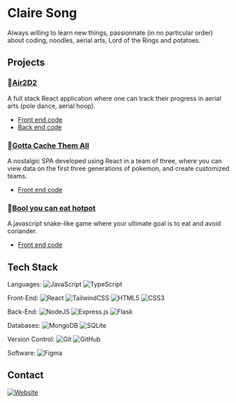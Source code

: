 # Claire Song
Always willing to learn new things, passionnate (in no particular order) about coding, noodles, aerial arts, Lord of the Rings and potatoes.

## Projects 
### 🚀[Air2D2](https://air2d2.netlify.app)
A full stack React application where one can track their progress in aerial arts (pole dance, aerial hoop). 
- [Front end code](https://github.com/claire2d2/aerial-front)
- [Back end code](https://github.com/claire2d2/aerial-backend)

### 🚀[Gotta Cache Them All](https://cache-them-all.netlify.app/)
A nostalgic SPA developed using React in a team of three, where you can view data on the first three generations of pokemon, and create customized teams.
- [Front end code](https://github.com/claire2d2/poke-project)

### 🚀[Bool you can eat hotpot](https://claire2d2.github.io/game-project/)
A javascript snake-like game where your ultimate goal is to eat and avoid coriander.
- [Front end code](https://github.com/claire2d2/game-project)


## Tech Stack

Languages: ![JavaScript](https://img.shields.io/badge/javascript-%23323330.svg?style=flat&logo=javascript&logoColor=%23F7DF1E) ![TypeScript](https://img.shields.io/badge/typescript-%23007ACC.svg?style=flat&logo=typescript&logoColor=white) 

Front-End: ![React](https://img.shields.io/badge/react-%2320232a.svg?style=flat&logo=react&logoColor=%2361DAFB)  ![TailwindCSS](https://img.shields.io/badge/tailwindcss-%2338B2AC.svg?style=flat&logo=tailwind-css&logoColor=white) ![HTML5](https://img.shields.io/badge/html5-%23E34F26.svg?style=flat&logo=html5&logoColor=white) ![CSS3](https://img.shields.io/badge/css3-%231572B6.svg?style=flat&logo=css3&logoColor=white) 

Back-End: ![NodeJS](https://img.shields.io/badge/node.js-6DA55F?style=flat&logo=node.js&logoColor=white) ![Express.js](https://img.shields.io/badge/express.js-%23404d59.svg?style=flat&logo=express&logoColor=%2361DAFB) ![Flask](https://img.shields.io/badge/flask-%23000.svg?style=flat&logo=flask&logoColor=white)

Databases: ![MongoDB](https://img.shields.io/badge/MongoDB-4EA94B?style=flat&logo=mongodb&logoColor=white) ![SQLite](https://img.shields.io/badge/SQLite-07405E?styleflat&logo=sqlite&logoColor=white)

Version Control: ![Git](https://img.shields.io/badge/GIT-E44C30?style=flat&logo=git&logoColor=white) ![GitHub](https://img.shields.io/badge/GitHub-100000?style=flat&logo=github&logoColor=white)

Software: ![Figma](https://img.shields.io/badge/figma-%23F24E1E.svg?style=flat&logo=figma&logoColor=white)

## Contact

[![Website](https://img.shields.io/badge/LinkedIn-0077B5?style=flat&logo=linkedin&logoColor=white)](https://www.linkedin.com/in/claireyuansong)


